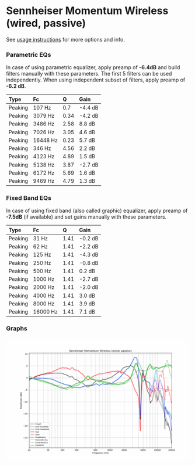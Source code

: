 # Sennheiser Momentum Wireless (wired, passive)
See [usage instructions](https://github.com/jaakkopasanen/AutoEq#usage) for more options and info.

### Parametric EQs
In case of using parametric equalizer, apply preamp of **-6.4dB** and build filters manually
with these parameters. The first 5 filters can be used independently.
When using independent subset of filters, apply preamp of **-6.2 dB**.

| Type    | Fc       |    Q | Gain    |
|:--------|:---------|:-----|:--------|
| Peaking | 107 Hz   | 0.7  | -4.4 dB |
| Peaking | 3079 Hz  | 0.34 | -4.2 dB |
| Peaking | 3486 Hz  | 2.58 | 8.8 dB  |
| Peaking | 7026 Hz  | 3.05 | 4.6 dB  |
| Peaking | 16448 Hz | 0.23 | 5.7 dB  |
| Peaking | 346 Hz   | 4.56 | 2.2 dB  |
| Peaking | 4123 Hz  | 4.89 | 1.5 dB  |
| Peaking | 5138 Hz  | 3.87 | -2.7 dB |
| Peaking | 6172 Hz  | 5.69 | 1.6 dB  |
| Peaking | 9469 Hz  | 4.79 | 1.3 dB  |

### Fixed Band EQs
In case of using fixed band (also called graphic) equalizer, apply preamp of **-7.5dB**
(if available) and set gains manually with these parameters.

| Type    | Fc       |    Q | Gain    |
|:--------|:---------|:-----|:--------|
| Peaking | 31 Hz    | 1.41 | -0.2 dB |
| Peaking | 62 Hz    | 1.41 | -2.2 dB |
| Peaking | 125 Hz   | 1.41 | -4.3 dB |
| Peaking | 250 Hz   | 1.41 | -0.8 dB |
| Peaking | 500 Hz   | 1.41 | 0.2 dB  |
| Peaking | 1000 Hz  | 1.41 | -2.7 dB |
| Peaking | 2000 Hz  | 1.41 | -2.0 dB |
| Peaking | 4000 Hz  | 1.41 | 3.0 dB  |
| Peaking | 8000 Hz  | 1.41 | 3.9 dB  |
| Peaking | 16000 Hz | 1.41 | 7.1 dB  |

### Graphs
![](./Sennheiser%20Momentum%20Wireless%20(wired,%20passive).png)